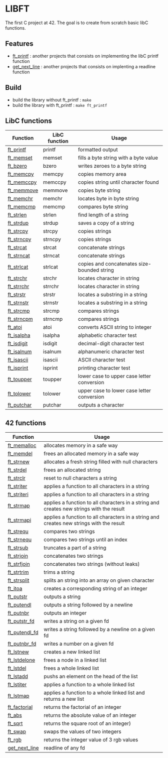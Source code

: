 # LIBFT

The first C project at 42. The goal is to create from scratch basic libC functions.

## Features
- [ft\_printf](https://github.com/theduv/ft_printf) : another projects that consists on implementing the libC printf function
- [get\_next\_line](https://github.com/theduv/libft/blob/master/srcs/get_next_line.c) : another projects that consists on implenting a readline function

## Build

- build the library without ft\_printf :
	`make`
- build the library with ft\_printf :
	`make ft_printf`

## LibC functions

| **Function** | **LibC function** | **Usage** |
| ------------ | ----------------- | --------- |
|[ft\_printf](https://github.com/theduv/libft/blob/master/srcs/ft_printf.c)|printf|formatted output|
|[ft\_memset](https://github.com/theduv/libft/blob/master/srcs/ft_memset.c)|memset|fills a byte string with a byte value|
|[ft\_bzero](https://github.com/theduv/libft/blob/master/srcs/ft_bzero.c)|bzero|writes zeroes to a byte string|
|[ft\_memcpy](https://github.com/theduv/libft/blob/master/srcs/ft_memcpy.c)|memcpy|copies memory area|
|[ft\_memccpy](https://github.com/theduv/libft/blob/master/srcs/ft_memccpy.c)|memccpy|copies string until character found|
|[ft\_memmove](https://github.com/theduv/libft/blob/master/srcs/ft_memmove.c)|memmove|copies byte string|
|[ft\_memchr](https://github.com/theduv/libft/blob/master/srcs/ft_memchr.c)|memchr|locates byte in byte string|
|[ft\_memcmp](https://github.com/theduv/libft/blob/master/srcs/ft_memcmp.c)|memcmp|compares byte string|
|[ft\_strlen](https://github.com/theduv/libft/blob/master/srcs/ft_strlen.c)|strlen|find length of a string|
|[ft\_strdup](https://github.com/theduv/libft/blob/master/srcs/ft_strdup.c)|strdup|saves a copy of a string|
|[ft\_strcpy](https://github.com/theduv/libft/blob/master/srcs/ft_strcpy.c)|strcpy|copies strings|
|[ft\_strncpy](https://github.com/theduv/libft/blob/master/srcs/ft_strncpy.c)|strncpy|copies strings|
|[ft\_strcat](https://github.com/theduv/libft/blob/master/srcs/ft_strcat.c)|strcat|concatenate strings|
|[ft\_strncat](https://github.com/theduv/libft/blob/master/srcs/ft_strncat.c)|strncat|concatenate strings|
|[ft\_strlcat](https://github.com/theduv/libft/blob/master/srcs/ft_strncat.c)|strlcat|copies and concatenates size-bounded string|
|[ft\_strchr](https://github.com/theduv/libft/blob/master/srcs/ft_strchr.c)|strchr|locates character in string|
|[ft\_strrchr](https://github.com/theduv/libft/blob/master/srcs/ft_strrchr.c)|strrchr|locates character in string|
|[ft\_strstr](https://github.com/theduv/libft/blob/master/srcs/ft_strstr.c)|strstr|locates a substring in a string|
|[ft\_strnstr](https://github.com/theduv/libft/blob/master/srcs/ft_strnstr.c)|strnstr|locates a substring in a string|
|[ft\_strcmp](https://github.com/theduv/libft/blob/master/srcs/ft_strcmp.c)|strcmp|compares strings|
|[ft\_strncpm](https://github.com/theduv/libft/blob/master/srcs/ft_strncmp.c)|strncmp|compares strings|
|[ft\_atoi](https://github.com/theduv/libft/blob/master/srcs/ft_atoi.c)|atoi|converts ASCII string to integer|
|[ft\_isalpha](https://github.com/theduv/libft/blob/master/srcs/ft_isalpha.c)|isalpha|alphabetic character test|
|[ft\_isdigit](https://github.com/theduv/libft/blob/master/srcs/ft_isdigit.c)|isdigit|decimal-digit character test|
|[ft\_isalnum](https://github.com/theduv/libft/blob/master/srcs/ft_isalnum.c)|isalnum|alphanumeric character test|
|[ft\_isascii](https://github.com/theduv/libft/blob/master/srcs/ft_isascii.c)|isascii|ASCII character test|
|[ft\_isprint](https://github.com/theduv/libft/blob/master/srcs/ft_isprint.c)|isprint|printing character test|
|[ft\_toupper](https://github.com/theduv/libft/blob/master/srcs/ft_toupper.c)|toupper|lower case to upper case letter conversion|
|[ft\_tolower](https://github.com/theduv/libft/blob/master/srcs/ft_tolower.c)|tolower|upper case to lower case letter conversion|
|[ft\_putchar](https://github.com/theduv/libft/blob/master/srcs/ft_putchar)|putchar|outputs a character|

## 42 functions

| **Function** | **Usage** |
| ------------ | --------- |
|[ft\_memalloc](https://github.com/theduv/libft/blob/master/srcs/ft_memalloc.c)|allocates memory in a safe way|
|[ft\_memdel](https://github.com/theduv/libft/blob/master/srcs/ft_memdel.c)|frees an allocated memory in a safe way|
|[ft\_strnew](https://github.com/theduv/libft/blob/master/srcs/ft_strnew.c)|allocates a fresh string filled with null characters|
|[ft\_strdel](https://github.com/theduv/libft/blob/master/srcs/ft_strnew.c)|frees an allocated string|
|[ft\_strclr](https://github.com/theduv/libft/blob/master/srcs/ft_strclr.c)|reset to null characters a string|
|[ft\_striter](https://github.com/theduv/libft/blob/master/srcs/ft_striter.c)|applies a function to all characters in a string|
|[ft\_striteri](https://github.com/theduv/libft/blob/master/srcs/ft_striteri.c)|applies a function to all characters in a string|
|[ft\_strmap](https://github.com/theduv/libft/blob/master/srcs/ft_strmap.c)|applies a function to all characters in a string and creates new strings with the result|
|[ft\_strmapi](https://github.com/theduv/libft/blob/master/srcs/ft_strmapi.c)|applies a function to all characters in a string and creates new strings with the result|
|[ft\_strequ](https://github.com/theduv/libft/blob/master/srcs/ft_strequ.c)|compares two strings|
|[ft\_strnequ](https://github.com/theduv/libft/blob/master/srcs/ft_strnequ.c)|compares two strings until an index|
|[ft\_strsub](https://github.com/theduv/libft/blob/master/srcs/ft_strsub.c)|truncates a part of a string|
|[ft\_strjoin](https://github.com/theduv/libft/blob/master/srcs/ft_strjoin.c)|concatenates two strings|
|[ft\_strfjoin](https://github.com/theduv/libft/blob/master/srcs/ft_strfjoin.c)|concatenates two strings (without leaks)|
|[ft\_strtrim](https://github.com/theduv/libft/blob/master/srcs/ft_strtrim.c)|trims a string|
|[ft\_strsplit](https://github.com/theduv/libft/blob/master/srcs/ft_strsplit.c)|splits an string into an array on given character|
|[ft\_itoa](https://github.com/theduv/libft/blob/master/srcs/ft_itoa.c)|creates a corresponding string of an integer|
|[ft\_putstr](https://github.com/theduv/libft/blob/master/srcs/ft_putstr.c)|outputs a string|
|[ft\_putendl](https://github.com/theduv/libft/blob/master/srcs/ft_putendl.c)|outputs a string followed by a newline|
|[ft\_putnbr](https://github.com/theduv/libft/blob/master/srcs/ft_putnbr.c)|outputs an integer|[ft\_putchar\_fd](https://github.com/theduv/libft/blob/master/srcs/ft_putchar_fd.c)|writes a character on a given fd|
|[ft\_putstr\_fd](https://github.com/theduv/libft/blob/master/srcs/ft_putstr_fd.c)|writes a string on a given fd|
|[ft\_putendl\_fd](https://github.com/theduv/libft/blob/master/srcs/ft_putendl_fd.c)|writes a string followed by a newline on a given fd|
|[ft\_putnbr\_fd](https://github.com/theduv/libft/blob/master/srcs/ft_putnbr_fd.c)|writes a number on a given fd|
|[ft\_lstnew](https://github.com/theduv/libft/blob/master/srcs/ft_lstnew.c)|creates a new linked list|
|[ft\_lstdelone](https://github.com/theduv/libft/blob/master/srcs/ft_lstdelone.c)|frees a node in a linked list|
|[ft\_lstdel](https://github.com/theduv/libft/blob/master/srcs/ft_lstdel.c)|frees a whole linked list|
|[ft\_lstadd](https://github.com/theduv/libft/blob/master/srcs/ft_lstadd.c)|pushs an element on the head of the list|
|[ft\_lstiter](https://github.com/theduv/libft/blob/master/srcs/ft_lstiter.c)|applies a function to a whole linked list|
|[ft\_lstmap](https://github.com/theduv/libft/blob/master/srcs/ft_lstmap.c)|applies a function to a whole linked list and returns a new list|
|[ft\_factorial](https://github.com/theduv/libft/blob/master/srcs/ft_factorial.c)|returns the factorial of an integer|
|[ft\_abs](https://github.com/theduv/libft/blob/master/srcs/ft_abs.c)|returns the absolute value of an integer|
|[ft\_sqrt](https://github.com/theduv/libft/blob/master/srcs/ft_sqrt.c)|returns the square root of an integer)|
|[ft\_swap](https://github.com/theduv/libft/blob/master/srcs/ft_swap.c)|swaps the values of two integers|
|[ft\_rgb](https://github.com/theduv/libft/blob/master/srcs/ft_rgb.c)|returns the integer value of 3 rgb values|
|[get\_next\_line](https://github.com/theduv/libft/blob/master/srcs/get_next_line.c)|readline of any fd|
